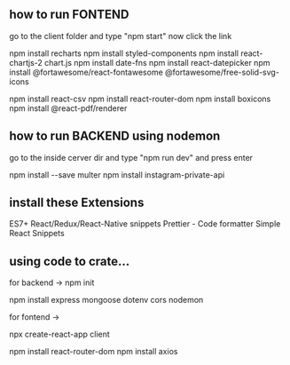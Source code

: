 ## how to run FONTEND

go to the client folder and type "npm start" now click the link

npm install recharts
npm install styled-components
npm install react-chartjs-2 chart.js
npm install date-fns
npm install react-datepicker
npm install @fortawesome/react-fontawesome @fortawesome/free-solid-svg-icons

npm install react-csv
npm install react-router-dom
npm install boxicons
npm install @react-pdf/renderer



## how to run BACKEND using nodemon

go to the inside cerver dir and type "npm run dev" and press enter

npm install --save multer
npm install instagram-private-api

## install these Extensions

ES7+ React/Redux/React-Native snippets
Prettier - Code formatter
Simple React Snippets

## using code to crate...

for backend ->
npm init

npm install express mongoose dotenv cors nodemon

for fontend ->

npx create-react-app client

npm install react-router-dom
npm install axios

